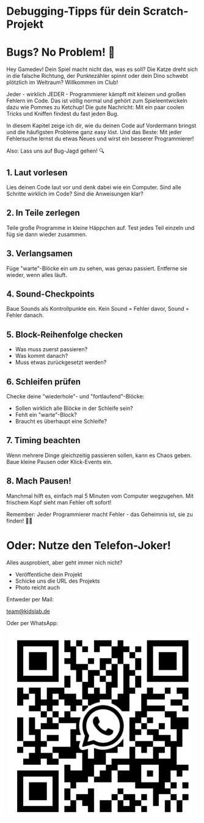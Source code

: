 # Debugging-Tipps für dein Scratch-Projekt

# Bugs? No Problem! 🐛

Hey Gamedev! Dein Spiel macht nicht das, was es soll? Die Katze dreht sich in die falsche Richtung, der Punktezähler spinnt oder dein Dino schwebt plötzlich im Weltraum? Willkommen im Club!

Jeder - wirklich JEDER - Programmierer kämpft mit kleinen und großen Fehlern im Code. Das ist völlig normal und gehört zum Spieleentwickeln dazu wie Pommes zu Ketchup! Die gute Nachricht: Mit ein paar coolen Tricks und Kniffen findest du fast jeden Bug.

In diesem Kapitel zeige ich dir, wie du deinen Code auf Vordermann bringst und die häufigsten Probleme ganz easy löst. Und das Beste: Mit jeder Fehlersuche lernst du etwas Neues und wirst ein besserer Programmierer!

Also: Lass uns auf Bug-Jagd gehen! 🔍

## 1. Laut vorlesen

Lies deinen Code laut vor und denk dabei wie ein Computer. Sind alle Schritte wirklich im Code? Sind die Anweisungen klar?

## 2. In Teile zerlegen

Teile große Programme in kleine Häppchen auf. Test jedes Teil einzeln und füg sie dann wieder zusammen.

## 3. Verlangsamen

Füge "warte"-Blöcke ein um zu sehen, was genau passiert. Entferne sie wieder, wenn alles läuft.

## 4. Sound-Checkpoints

Baue Sounds als Kontrollpunkte ein. Kein Sound = Fehler davor, Sound = Fehler danach.

## 5. Block-Reihenfolge checken

- Was muss zuerst passieren?
- Was kommt danach?
- Muss etwas zurückgesetzt werden?

## 6. Schleifen prüfen

Checke deine "wiederhole"- und "fortlaufend"-Blöcke:

- Sollen wirklich alle Blöcke in der Schleife sein?
- Fehlt ein "warte"-Block?
- Braucht es überhaupt eine Schleife?

## 7. Timing beachten

Wenn mehrere Dinge gleichzeitig passieren sollen, kann es Chaos geben. Baue kleine Pausen oder Klick-Events ein.

## 8. Mach Pausen!

Manchmal hilft es, einfach mal 5 Minuten vom Computer wegzugehen. Mit frischem Kopf sieht man Fehler oft sofort!

Remember: Jeder Programmierer macht Fehler - das Geheimnis ist, sie zu finden! 🐞✨



# Oder: Nutze den Telefon-Joker!

Alles ausprobiert, aber geht immer nich nicht?

- Veröffentliche dein Projekt
- Schicke uns die URL des Projekts
- Photo reicht auch

Entweder per Mail:

team@kidslab.de

Oder per WhatsApp:

![whatsapp](bilder/whatsapp.jpeg)



